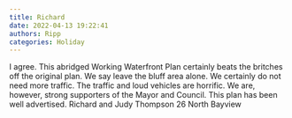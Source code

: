 ```yaml
---
title: Richard
date: 2022-04-13 19:22:41
authors: Ripp
categories: Holiday
---
```


 I agree.
This abridged Working Waterfront Plan certainly beats the britches off the original plan.
We say leave the bluff area alone.
We certainly do not need more traffic.
The traffic and loud vehicles are horrific. 
We are, however, strong supporters of the Mayor and Council.
This plan has been well advertised.
Richard and Judy Thompson
26 North Bayview